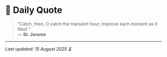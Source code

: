 # 📜 Daily Quote

> "Catch, then, O catch the transient hour; Improve each moment as it flies! "  
> — **St. Jerome**

---

_Last updated: 15 August 2025 ⏳_
